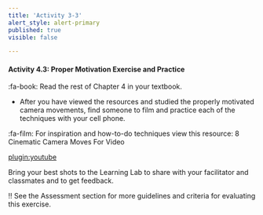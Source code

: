```yaml
---
title: 'Activity 3-3'
alert_style: alert-primary
published: true
visible: false

---
```

#### Activity 4.3: Proper Motivation Exercise and Practice

:fa-book: Read the rest of Chapter 4 in your textbook.

- After you have viewed the resources and studied the properly motivated camera movements, find someone to film and practice each of the techniques with your cell phone.

:fa-film: For inspiration and how-to-do techniques view this resource: 8 Cinematic Camera Moves For Video

[plugin:youtube](https://www.youtube.com/watch?v=6_p93J3OwfU)

Bring your best shots to the Learning Lab to share with your facilitator and classmates and to get feedback.

!! See the Assessment section for more guidelines and criteria for evaluating this exercise.
